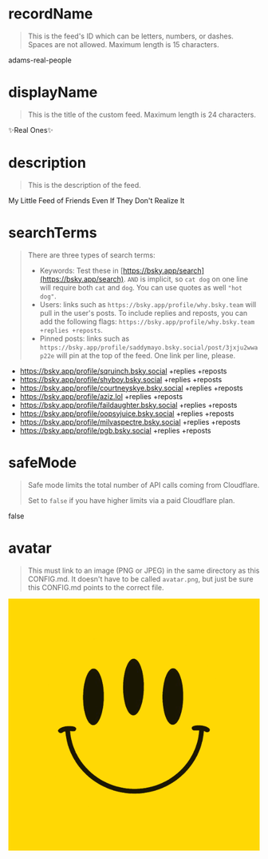 
# recordName

> This is the feed's ID which can be letters, numbers, or dashes. Spaces are not allowed. Maximum length is 15 characters.

adams-real-people

# displayName

> This is the title of the custom feed. Maximum length is 24 characters.

✨Real Ones✨

# description

> This is the description of the feed.

My Little Feed of Friends Even If They Don't Realize It

# searchTerms

> There are three types of search terms:
>
> - Keywords: Test these in [https://bsky.app/search](https://bsky.app/search). `AND` is implicit, so `cat dog` on one line will require both `cat` and `dog`. You can use quotes as well `"hot dog"`.
> - Users: links such as `https://bsky.app/profile/why.bsky.team` will pull in the user's posts. To include replies and reposts, you can add the following flags: `https://bsky.app/profile/why.bsky.team +replies +reposts`.
> - Pinned posts: links such as `https://bsky.app/profile/saddymayo.bsky.social/post/3jxju2wwap22e` will pin at the top of the feed. One link per line, please.

- https://bsky.app/profile/sqruinch.bsky.social +replies +reposts
- https://bsky.app/profile/shyboy.bsky.social +replies +reposts
- https://bsky.app/profile/courtneyskye.bsky.social +replies +reposts
- https://bsky.app/profile/aziz.lol +replies +reposts
- https://bsky.app/profile/faildaughter.bsky.social +replies +reposts
- https://bsky.app/profile/oopsyjuice.bsky.social +replies +reposts
- https://bsky.app/profile/milvaspectre.bsky.social +replies +reposts
- https://bsky.app/profile/pgb.bsky.social +replies +reposts


# safeMode

> Safe mode limits the total number of API calls coming from Cloudflare.
>
> Set to `false` if you have higher limits via a paid Cloudflare plan.

false

# avatar

> This must link to an image (PNG or JPEG) in the same directory as this CONFIG.md. It doesn't have to be called `avatar.png`, but just be sure this CONFIG.md points to the correct file.

![](avatar.png)
